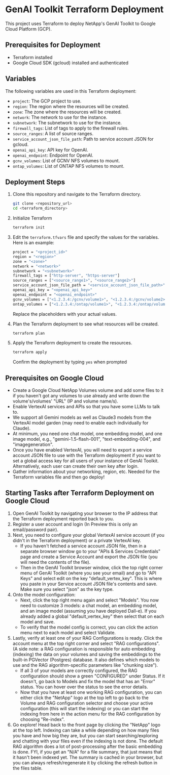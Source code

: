 # GenAI Toolkit Terraform Deployment

This project uses Terraform to deploy NetApp's GenAI Toolkit to Google Cloud Platform (GCP). 

## Prerequisites for Deployment

- Terraform installed
- Google Cloud SDK (gcloud) installed and authenticated

## Variables

The following variables are used in this Terraform deployment:

- `project`: The GCP project to use.
- `region`: The region where the resources will be created.
- `zone`: The zone where the resources will be created.
- `network`: The network to use for the instance.
- `subnetwork`: The subnetwork to use for the instance.
- `firewall_tags`: List of tags to apply to the firewall rules.
- `source_ranges`: A list of source ranges.
- `service_account_json_file_path`: Path to service account JSON for gcloud.
- `openai_api_key`: API key for OpenAI.
- `openai_endpoint`: Endpoint for OpenAI.
- `gcnv_volumes`: List of GCNV NFS volumes to mount.
- `ontap_volumes`: List of ONTAP NFS volumes to mount.

## Deployment Steps

1. Clone this repository and navigate to the Terraform directory.

   ```bash
   git clone <repository_url>
   cd <terraform_directory>
   ```
2. Initialize Terraform

   ```bash
   terraform init
   ```

3. Edit the `terraform.tfvars` file and specify the values for the variables. Here is an example:

   ```bash
   project = "<project_id>"
   region = "<region>"
   zone = "<zone>"
   network = "<network>"
   subnetwork = "<subnetwork>"
   firewall_tags = ["http-server", "https-server"]
   source_ranges = ["<source_range1>", "<source_range2>"]
   service_account_json_file_path = "<service_account_json_file_path>"
   openai_api_key = "<openai_api_key>"
   openai_endpoint = "<openai_endpoint>"
   gcnv_volumes = ["<1.2.3.4:/gcnv/volume1>", "<1.2.3.4:/gcnv/volume2>"]
   ontap_volumes = ["<1.2.3.4:/ontap/volume1>", "<1.2.3.4:/ontap/volume2>"]
   ```
   Replace the placeholders with your actual values.


4. Plan the Terraform deployment to see what resources will be created.

   ```bash
   terraform plan
   ```

5. Apply the Terraform deployment to create the resources.

   ```bash
   terraform apply
   ```
   Confirm the deployment by typing `yes` when prompted

## Prerequisites on Google Cloud

- Create a Google Cloud NetApp Volumes volume and add some files to it if you haven't got any volumes to use already and write down the volume's/volumes' "URL" (IP and volume name/s).
- Enable VertexAI services and APIs so that you have some LLMs to talk to.
- We support all Gemini models as well as Claude3 models from the VertexAI model garden (may need to enable each individually for Claude).
- At minimum, you need one chat model, one embedding model, and one image model, e.g., "gemini-1.5-flash-001", "text-embedding-004", and "imagegeneration".
- Once you have enabled VertexAI, you will need to export a service account JSON file to use with the Terraform deployment if you want to set a global access key for all users of your instance of GenAI Toolkit. Alternatively, each user can create their own key after login.
- Gather information about your networking, region, etc. Needed for the Terraform variables file and then go deploy!

## Starting Tasks after Terraform Deployment on Google Cloud

1. Open GenAI Toolkit by navigating your browser to the IP address that the Terraform deployment reported back to you.
2. Register a user account and login (In Preview this is only an email/password pair).
3. Next, you need to configure your global VertexAI service account (if you didn't in the Terraform deployment) or a private VertexAI key.
   - If you haven't fetched a service account JSON file, then in a separate browser window go to your "APIs & Services Credentials" page and create a Service Account and export the JSON file (you will need the contents of the file).
   - Then in the GenAI Toolkit browser window, click the top right corner menu of GenAI Toolkit (where you see your email) and go to "API Keys" and select edit on the key "default_vertex_key". This is where you paste in your Service account JSON file's contents and save. Make sure you select "json" as the key type.
4. Onto the model configuration:
   - Next, click the top right menu again and select "Models". You now need to customize 3 models: a chat model, an embedding model, and an image model (assuming you have deployed Dall-e). If you already added a global "default_vertex_key" then select that on each model and save.
   - To verify that the model config is correct, you can click the action menu next to each model and select Validate.
5. Lastly, verify at least one of your RAG Configurations is ready. Click the account menu at the top right corner and select "RAG configurations". (A side note: a RAG configuration is responsible for auto embedding (indexing) the data on your volumes and saving the embeddings to the built-in PGVector (Postgres) database. It also defines which models to use and the RAG algorithm-specific parameters like "chunking size").
   - If all 3 of your models are correctly configured, the RAG configuration should show a green "CONFIGURED" under Status. If it doesn't, go back to Models and fix the model that has an "Error" status. You can hover over the status to see the error details.
   - Now that you have at least one working RAG configuration, you can either click the "NetApp" logo at the top left to go back to the Volume and RAG configuration selector and choose your active configuration (this will start the indexing) or you can start the indexing from here in the action menu for the RAG configuration by choosing "Re-index".
6. Go explore! Head back to the front page by clicking the "NetApp" logo at the top left. Indexing can take a while depending on how many files you have and how big they are, but you can start searching/exploring and chatting with your files even if the indexing is not done. The default RAG algorithm does a lot of post-processing after the basic embedding is done. FYI, if you get an "N/A" for a file summary, that just means that it hasn't been indexed yet. The summary is cached in your browser, but you can always refresh/regenerate it by clicking the refresh button in the files table.






